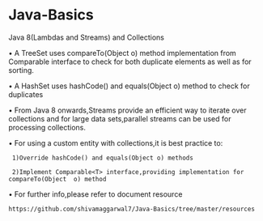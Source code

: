 # Java-Basics
Java 8(Lambdas and Streams) and Collections

•	A TreeSet uses compareTo(Object o) method implementation from Comparable<T> interface to check for both duplicate elements as well as for sorting.
  
•	A HashSet uses hashCode() and equals(Object o) method to  check for duplicates

•	From Java 8 onwards,Streams provide an efficient way to iterate over collections and for large data sets,parallel streams can be used for processing collections.

•	For using a custom entity with collections,it is best practice to:
     
     1)Override hashCode() and equals(Object o) methods
     
     2)Implement Comparable<T> interface,providing implementation for compareTo(Object  o) method
     
 •	For further info,please refer to document resource
    
    https://github.com/shivamaggarwal7/Java-Basics/tree/master/resources

